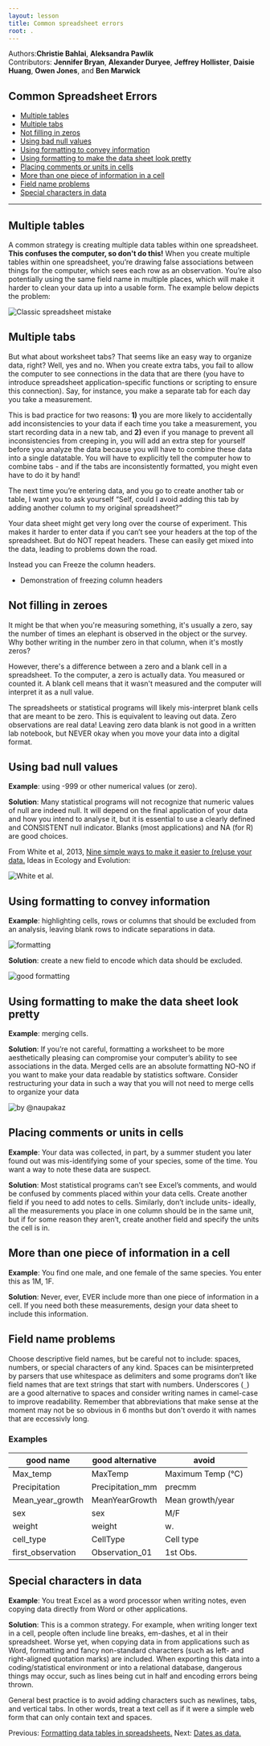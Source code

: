```yaml
---
layout: lesson
title: Common spreadsheet errors
root: .
---
```


Authors:**Christie Bahlai**, **Aleksandra Pawlik**<br>
Contributors: **Jennifer Bryan**, **Alexander Duryee**, **Jeffrey Hollister**, **Daisie Huang**, **Owen Jones**, and
**Ben Marwick**

## Common Spreadsheet Errors

- [Multiple tables](#tables)
- [Multiple tabs](#tabs)
- [Not filling in zeros](#zeros)
- [Using bad null values](#null)
- [Using formatting to convey information](#formatting)
- [Using formatting to make the data sheet look pretty](#formatting_pretty)
- [Placing comments or units in cells](#units)
- [More than one piece of information in a cell](#info)
- [Field name problems](#field_name)
- [Special characters in data](#special)


---

<a name=tables></a>
## Multiple tables

A common strategy is creating multiple data tables within
one spreadsheet. **This confuses the computer, so don't do this!**
When you create multiple tables within one
spreadsheet, you’re drawing false associations between things for the computer,
which sees each row as an observation. You’re also potentially using the same
field name in multiple places, which will make it harder to clean your data up
into a usable form. The example below depicts the problem:

![Classic spreadsheet mistake](fig/2_datasheet_example.jpg)



<a name=tabs></a>
## Multiple tabs

But what about worksheet tabs? That seems like an easy way to organize data, right? Well, yes and no. When you create extra tabs, you fail to allow the computer to see connections in the data that are there (you have to introduce spreadsheet application-specific functions or scripting to ensure this connection). Say, for instance, you make a separate tab for each day you take a measurement.

This is bad practice for two reasons:
**1)** you are more likely to accidentally add inconsistencies to your data if each time you take a measurement, you start recording data in a new tab, and
**2)** even if you manage to prevent all inconsistencies from creeping in, you will add an extra step for yourself before you analyze the data because you will have to combine these data into a single datatable. You will have to explicitly tell the computer how to combine tabs - and if the tabs are inconsistently formatted, you might even have to do it by hand!

The next time you’re entering data, and you go to create another tab or table, I want you to ask yourself “Self, could I avoid adding this tab by adding another column to my original spreadsheet?”

Your data sheet might get very long over the course of experiment. This makes it harder to enter data if you can’t see your headers at the top of the spreadsheet. But do NOT repeat headers. These can easily get mixed into the data, leading to problems down the road.

Instead you can Freeze the column headers.

- Demonstration of freezing column headers

<a name=zeros></a>
## Not filling in zeroes

It might be that when you're measuring something, it's
usually a zero, say the number of times an elephant
is observed in the object or the survey. Why bother
writing in the number zero in that column, when it's mostly zeros?

However, there's a difference between a zero and a blank cell in a spreadsheet. To the computer, a zero is actually data. You measured or counted it. A blank cell means that it wasn't measured and the computer will interpret it as a null value.

The spreadsheets or statistical programs will likely mis-interpret blank cells that are meant to be zero. This is equivalent to leaving out data. Zero observations are real data! Leaving zero data blank is not good in a written lab notebook, but NEVER okay when you move your data into a digital format.


<a name="null"></a>
## Using bad null values
**Example**: using -999 or other numerical values (or zero).

**Solution**: Many statistical programs will not recognize that numeric values of null are indeed null. It will depend on the final application of your data and how you intend to analyse it, but it is essential to use a clearly defined and CONSISTENT null indicator. Blanks (most applications) and NA (for R) are good choices.

From White et al, 2013, [Nine simple ways to make it easier to (re)use your data.](http://library.queensu.ca/ojs/index.php/IEE/article/view/4608/4898) Ideas in Ecology and Evolution:

![White et al.](fig/3_white_table_1.jpg)



<a name="formatting"></a>
## Using formatting to convey information ##
**Example**: highlighting cells, rows or columns that should be excluded from an analysis, leaving blank rows to indicate separations in data.

![formatting](fig/formatting.png)

**Solution**: create a new field to encode which data should be excluded.

![good formatting](fig/good_formatting.png)


<a name="formatting_pretty"></a>
## Using formatting to make the data sheet look pretty

**Example**: merging cells.

**Solution**: If you’re not careful, formatting a worksheet to be more aesthetically pleasing can compromise your computer’s ability to see associations in the data. Merged cells are an absolute formatting NO-NO if you want to make your data readable by statistics software. Consider restructuring your data in such a way that you will not need to merge cells to organize your data

![by @naupakaz](fig/4_merged_cells.jpg)


<a name="units"></a>
## Placing comments or units in cells

**Example**: Your data was collected, in part, by a summer student you later found out was mis-identifying some of your species, some of the time. You want a way to note these data are suspect.

**Solution**: Most statistical programs can’t see Excel’s comments, and would be confused by comments placed within your data cells. Create another field if you need to add notes to cells. Similarly, don’t include units- ideally, all the measurements you place in one column should be in the same unit, but if for some reason they aren’t, create another field and specify the units the cell is in.

<a name="info"></a>
## More than one piece of information in a cell

**Example**: You find one male, and one female of the same species. You enter this as 1M, 1F.

**Solution**: Never, ever, EVER include more than one piece of information in a cell. If you need both these measurements, design your data sheet to include this information.

<a name="field_name"></a>
## Field name problems
Choose descriptive field names, but be careful not to include: spaces, numbers, or special characters of any kind. Spaces can be misinterpreted by parsers that use whitespace as delimiters and some programs don’t like field names that are text strings that start with numbers.
Underscores (`_`) are a good alternative to spaces and consider writing names in camel-case to improve readability. Remember that abbreviations that make sense at the moment may not be so obvious in 6 months but don't overdo it with names that are eccessivly long.

### Examples

**good name** | **good alternative** | **avoid**
------------- | -------------------- | ---------
Max_temp     | MaxTemp              | Maximum Temp (°C)
Precipitation | Precipitation_mm | precmm
Mean_year_growth | MeanYearGrowth | Mean growth/year
sex | sex | M/F
weight | weight | w.
cell_type | CellType | Cell type
first_observation | Observation_01 | 1st Obs.

<a name="special"></a>
## Special characters in data

**Example**: You treat Excel as a word processor when writing notes, even copying data directly from Word or other applications.

**Solution**: This is a common strategy. For example, when writing longer text in a cell, people often include line breaks, em-dashes, et al in their spreadsheet.  Worse yet, when copying data in from applications such as Word, formatting and fancy non-standard characters (such as left- and right-aligned quotation marks) are included.  When exporting this data into a coding/statistical environment or into a relational database, dangerous things may occur, such as lines being cut in half and encoding errors being thrown.

General best practice is to avoid adding characters such as newlines, tabs, and vertical tabs.  In other words, treat a text cell as if it were a simple web form that can only contain text and spaces.


Previous: [Formatting data tables in spreadsheets.](01-format-data.html) Next: [Dates as data.](03-dates-as-data.html)
